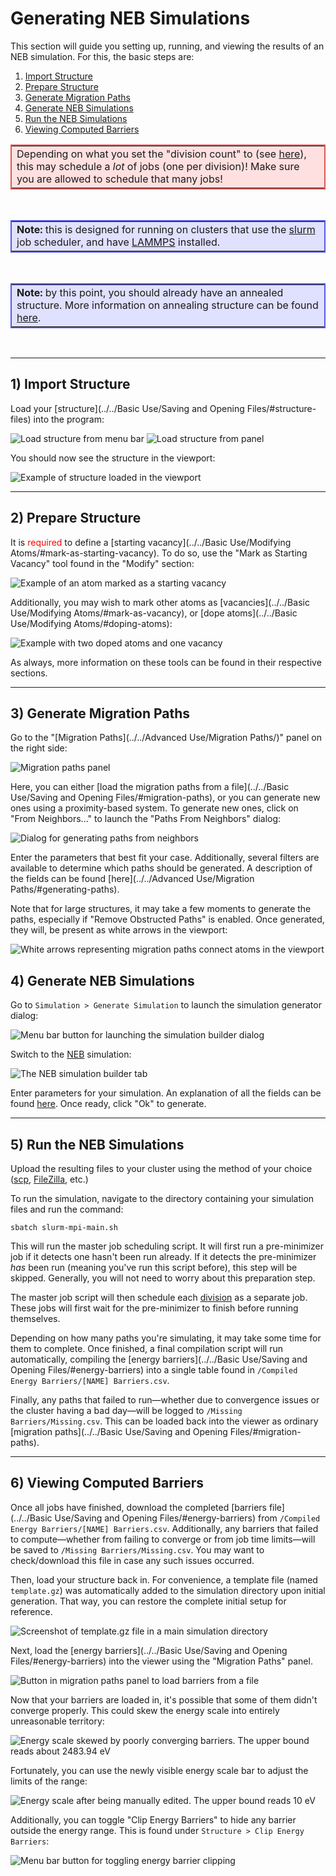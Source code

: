 # Generating NEB Simulations

This section will guide you setting up, running, and viewing the 
results of an NEB simulation. For this, the basic steps are:

1. [Import Structure](#1-import-structure)
2. [Prepare Structure](#2-prepare-structure)
3. [Generate Migration Paths](#3-generate-migration-paths)
4. [Generate NEB Simulations](#4-generate-neb-simulations)
5. [Run the NEB Simulations](#5-run-the-neb-simulations)
6. [Viewing Computed Barriers](#6-viewing-computed-barriers)

<table align=center class="warning" width=75% style="border: 2px solid #E05757; background-color: #FFE0E0;">
	<tr><td>
		Depending on what you set the "division count" to 
		(see <a href="../../Simulations/NEB/#neb-options">here</a>), this 
		may schedule a <i>lot</i> of jobs (one per division)!  Make sure you are 
		allowed to schedule that many jobs!
	</td></tr>
</table><br />
<table align=center class="info" width=75% style="border: 2px solid #5757E0; background-color: #E0E0FF;">
	<tr><td>
		<span style="font-weight: bold;">Note:</span> this is designed for running on clusters that use the
		<a href="https://slurm.schedmd.com/">slurm</a> job scheduler, and have 
		<a href="https://www.lammps.org/">LAMMPS</a> installed.
	</td></tr>
</table><br />
<table align=center class="info" width=75% style="border: 2px solid #5757E0; background-color: #E0E0FF;">
	<tr><td>
		<span style="font-weight: bold;">Note:</span> by this point, you should already have an annealed structure.  More
		information on annealing structure can be found <a href="../Annealing From Scratch/">here</a>.
	</td></tr>
</table><br />

---

## 1) Import Structure

Load your [structure](../../Basic Use/Saving and Opening Files/#structure-files) into the program:

![Load structure from menu bar](menuStructure.png) ![Load structure from panel](structureSelector.png)

You should now see the structure in the viewport:

![Example of structure loaded in the viewport](structureLoaded.png)

---

## 2) Prepare Structure

It is <span style="color: red;">required</span> to define a 
[starting vacancy](../../Basic Use/Modifying Atoms/#mark-as-starting-vacancy). 
To do so, use the "Mark as Starting Vacancy" tool found in the "Modify" section:

![Example of an atom marked as a starting vacancy](markStartingVacancy.png)

Additionally, you may wish to mark other atoms as 
[vacancies](../../Basic Use/Modifying Atoms/#mark-as-vacancy), or 
[dope atoms](../../Basic Use/Modifying Atoms/#doping-atoms):

![Example with two doped atoms and one vacancy](otherMods.png)

As always, more information on these tools can be found in their 
respective sections.

---

## 3) Generate Migration Paths

Go to the "[Migration Paths](../../Advanced Use/Migration Paths/)" 
panel on the right side:

![Migration paths panel](gotoPaths.png)

Here, you can either [load the migration paths from a file](../../Basic Use/Saving and Opening Files/#migration-paths), 
or you can generate new ones using a proximity-based system. To 
generate new ones, click on "From Neighbors..." to launch the 
"Paths From Neighbors" dialog:

![Dialog for generating paths from neighbors](neighborsDialog.png)

Enter the parameters that best fit your case. Additionally, several 
filters are available to determine which paths should be generated. 
A description of the fields can be found [here](../../Advanced Use/Migration Paths/#generating-paths).

Note that for large structures, it may take a few moments to 
generate the paths, especially if "Remove Obstructed Paths" is 
enabled. Once generated, they will, be present as white arrows in 
the viewport:

![White arrows representing migration paths connect atoms in the viewport](pathsExample.png)

## 4) Generate NEB Simulations

Go to `Simulation > Generate Simulation` to launch the simulation 
generator dialog:

![Menu bar button for launching the simulation builder dialog](gotoGenerate.png)

Switch to the [NEB](../../Simulations/NEB/) simulation:

![The NEB simulation builder tab](clickNEB.png)

Enter parameters for your simulation. An explanation of all the 
fields can be found [here](../../Simulations/NEB/). Once ready, 
click "Ok" to generate.

---

## 5) Run the NEB Simulations

Upload the resulting files to your cluster using the method of 
your choice ([scp](https://linuxize.com/post/how-to-use-scp-command-to-securely-transfer-files/), 
[FileZilla](https://filezilla-project.org/), etc.)

To run the simulation, navigate to the directory containing your 
simulation files and run the command:

```shell
sbatch slurm-mpi-main.sh
```

This will run the master job scheduling script. It will first run a 
pre-minimizer job if it detects one hasn't been run already. If it 
detects the pre-minimizer *has* been run (meaning you've run this 
script before), this step will be skipped. Generally, you will not 
need to worry about this preparation step.

The master job script will then schedule each 
[division](../../Simulations/NEB/#neb-options) as a separate job. 
These jobs will first wait for the pre-minimizer to finish before 
running themselves.

Depending on how many paths you're simulating, it may take some 
time for them to complete. Once finished, a final compilation 
script will run automatically, compiling the 
[energy barriers](../../Basic Use/Saving and Opening Files/#energy-barriers) 
into a single table found in 
`/Compiled Energy Barriers/[NAME] Barriers.csv`.

Finally, any paths that failed to run—whether due to convergence 
issues or the cluster having a bad day—will be logged to 
`/Missing Barriers/Missing.csv`. This can be loaded back into the 
viewer as ordinary [migration paths](../../Basic Use/Saving and Opening Files/#migration-paths).

---

## 6) Viewing Computed Barriers

Once all jobs have finished, download the completed 
[barriers file](../../Basic Use/Saving and Opening Files/#energy-barriers) 
from `/Compiled Energy Barriers/[NAME] Barriers.csv`. Additionally, 
any barriers that failed to compute—whether from failing to 
converge or from job time limits—will be saved to 
`/Missing Barriers/Missing.csv`. You may want to check/download this 
file in case any such issues occurred.

Then, load your structure back in. For convenience, a template file 
(named `template.gz`) was automatically added to the simulation 
directory upon initial generation. That way, you can restore the 
complete initial setup for reference.

![Screenshot of template.gz file in a main simulation directory](template.png)

Next, load the [energy barriers](../../Basic Use/Saving and Opening Files/#energy-barriers) 
into the viewer using the "Migration Paths" panel.

![Button in migration paths panel to load barriers from a file](pathsSelector.png)

Now that your barriers are loaded in, it's possible that some of 
them didn't converge properly. This could skew the energy scale 
into entirely unreasonable territory:

![Energy scale skewed by poorly converging barriers. The upper bound reads about 2483.94 eV](energyBad.png)

Fortunately, you can use the newly visible energy scale bar to adjust the limits of the range:

![Energy scale after being manually edited. The upper bound reads 10 eV](energyGood.png)

Additionally, you can toggle "Clip Energy Barriers" to hide any 
barrier outside the energy range. This is found under 
`Structure > Clip Energy Barriers`:

![Menu bar button for toggling energy barrier clipping](clipBarriers.png)
